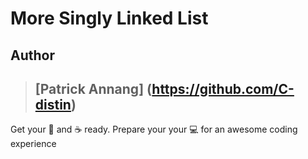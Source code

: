 # More Singly Linked List

## Author

> ## [Patrick Annang] (https://github.com/C-distin)

Get your :popcorn: and :coffee: ready.
Prepare your your :computer: for an awesome coding experience